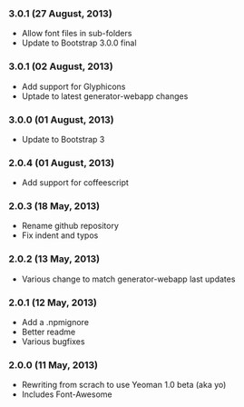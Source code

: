 ### 3.0.1 (27 August, 2013)

* Allow font files in sub-folders
* Update to Bootstrap 3.0.0 final

### 3.0.1 (02 August, 2013)

* Add support for Glyphicons
* Uptade to latest generator-webapp changes

### 3.0.0 (01 August, 2013)

* Update to Bootstrap 3

### 2.0.4 (01 August, 2013)

* Add support for coffeescript

### 2.0.3 (18 May, 2013)

* Rename github repository
* Fix indent and typos

### 2.0.2 (13 May, 2013)

* Various change to match generator-webapp last updates

### 2.0.1 (12 May, 2013)

* Add a .npmignore
* Better readme
* Various bugfixes

### 2.0.0 (11 May, 2013)

* Rewriting from scrach to use Yeoman 1.0 beta (aka yo)
* Includes Font-Awesome
